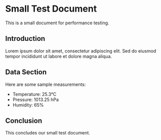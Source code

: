 # Small Test Document

This is a small document for performance testing.

## Introduction
Lorem ipsum dolor sit amet, consectetur adipiscing elit. Sed do eiusmod tempor 
incididunt ut labore et dolore magna aliqua.

## Data Section
Here are some sample measurements:
- Temperature: 25.3°C
- Pressure: 1013.25 hPa
- Humidity: 65%

## Conclusion
This concludes our small test document.
